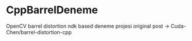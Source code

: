 # CppBarrelDeneme
OpenCV barrel distortion ndk based deneme projesi
original post -> Cuda-Chen/barrel-distortion-cpp